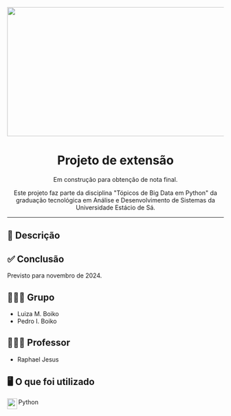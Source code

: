 <div align=center> <a href="url"><img src="https://i.imgur.com/yZzNMqK.jpeg" height=300 width=600/></a></div>
  
# <div align=center> Projeto de extensão </div>

<div align=center> Em construção para obtenção de nota final.
  
Este projeto faz parte da disciplina "Tópicos de Big Data em Python" da graduação tecnológica em Análise e Desenvolvimento de Sistemas da Universidade Estácio de Sá.</div>

---
## 📃 Descrição

## ✅ Conclusão

Previsto para novembro de 2024.

## 👨🏼‍💻 Grupo

- Luiza M. Boiko
- Pedro I. Boiko

## 👨🏼‍💼 Professor

- Raphael Jesus

## 🖥 O que foi utilizado

<a href="Logo Python"><img src="https://s3.dualstack.us-east-2.amazonaws.com/pythondotorg-assets/media/community/logos/python-logo-only.png" align=left height=25 width= 23/></a>Python
